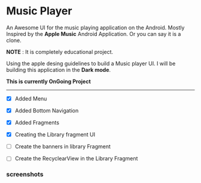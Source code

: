 # Music Player
An Awesome UI for the music playing application on the Android. Mostly Inspired by the **Apple Music** Android Application. Or you can say it is a clone.

**NOTE** : It is completely educational project.

Using the apple desing guidelines to build a Music player UI. I will be building this application in the **Dark mode**.

**This is currently OnGoing Project**
___
* [x] Added Menu
* [x] Added Bottom Navigation
* [x] Added Fragments
* [x] Creating the Library fragment UI
* [ ] Create the banners in library Fragment
* [ ] Create the RecyclearView in the Library Fragment


### screenshots
